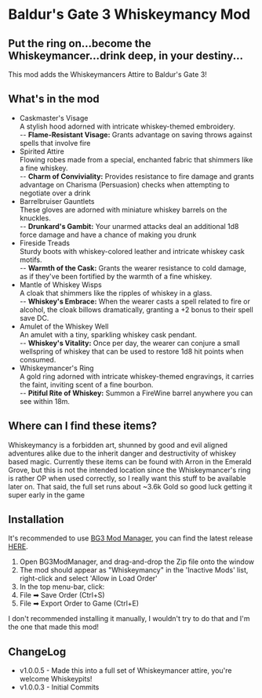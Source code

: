 # Baldur's Gate 3 Whiskeymancy Mod  
  
## Put the ring on...become the Whiskeymancer...drink deep, in your destiny...  
This mod adds the Whiskeymancers Attire to Baldur's Gate 3!  
## What's in the mod
- Caskmaster's Visage  
A stylish hood adorned with intricate whiskey-themed embroidery.  
-- **Flame-Resistant Visage:** Grants advantage on saving throws against spells that involve fire
- Spirited Attire  
Flowing robes made from a special, enchanted fabric that shimmers like a fine whiskey.  
-- **Charm of Conviviality:** Provides resistance to fire damage and grants advantage on Charisma (Persuasion) checks when attempting to negotiate over a drink
- Barrelbruiser Gauntlets  
These gloves are adorned with miniature whiskey barrels on the knuckles.  
-- **Drunkard's Gambit:** Your unarmed attacks deal an additional 1d8 force damage and have a chance of making you drunk
- Fireside Treads  
Sturdy boots with whiskey-colored leather and intricate whiskey cask motifs.  
-- **Warmth of the Cask:** Grants the wearer resistance to cold damage, as if they've been fortified by the warmth of a fine whiskey.
- Mantle of Whiskey Wisps  
A cloak that shimmers like the ripples of whiskey in a glass.  
-- **Whiskey's Embrace:** When the wearer casts a spell related to fire or alcohol, the cloak billows dramatically, granting a +2 bonus to their spell save DC.
- Amulet of the Whiskey Well  
An amulet with a tiny, sparkling whiskey cask pendant.  
-- **Whiskey's Vitality:** Once per day, the wearer can conjure a small wellspring of whiskey that can be used to restore 1d8 hit points when consumed.
- Whiskeymancer's Ring  
A gold ring adorned with intricate whiskey-themed engravings, it carries the faint, inviting scent of a fine bourbon.  
-- **Pitiful Rite of Whiskey:** Summon a FireWine barrel anywhere you can see within 18m.

## Where can I find these items?  
Whiskeymancy is a forbidden art, shunned by good and evil aligned adventures alike due to the inherit danger and destructivity of whiskey based magic. Currently these items can be found with Arron in the Emerald Grove, but this is not the intended location since the Whiskeymancer's ring is rather OP when used correctly, so I really want this stuff to be available later on. That said, the full set runs about ~3.6k Gold so good luck getting it super early in the game  
## Installation  
It's recommended to use [BG3 Mod Manager](https://github.com/LaughingLeader/BG3ModManager), you can find the latest release [HERE](https://github.com/LaughingLeader/BG3ModManager/releases).  
1. Open BG3ModManager, and drag-and-drop the Zip file onto the window  
2. The mod should appear as "Whiskeymancy" in the 'Inactive Mods' list, right-click and select 'Allow in Load Order'  
3. In the top menu-bar, click:  
1. File ➡ Save Order (Ctrl+S)  
2. File ➡ Export Order to Game (Ctrl+E)  
  
I don't recommended installing it manually, I wouldn't try to do that and I'm the one that made this mod!  
  
## ChangeLog  
- v1.0.0.5 - Made this into a full set of Whiskeymancer attire, you're welcome Whiskeypits!  
- v1.0.0.3 - Initial Commits  
